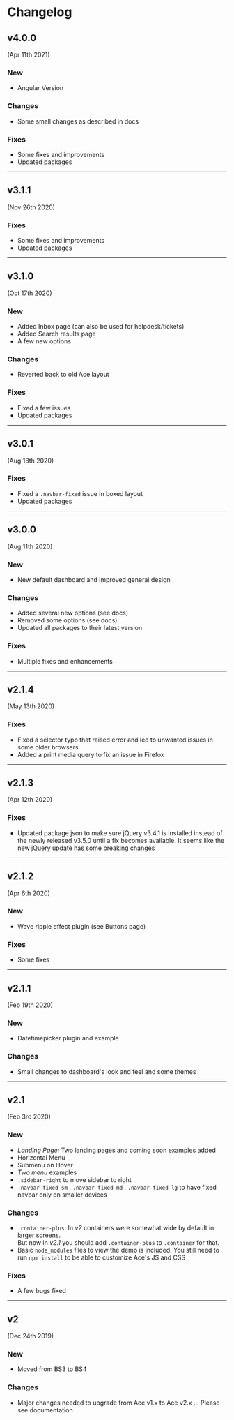 # Changelog

## v4.0.0
(Apr 11th 2021)

### New
* Angular Version

### Changes
* Some small changes as described in docs

### Fixes
* Some fixes and improvements
* Updated packages

---------------

## v3.1.1
(Nov 26th 2020)

### Fixes
* Some fixes and improvements
* Updated packages

---------------


## v3.1.0
(Oct 17th 2020)

### New
* Added Inbox page (can also be used for helpdesk/tickets)
* Added Search results page
* A few new options

### Changes
* Reverted back to old Ace layout

### Fixes
* Fixed a few issues
* Updated packages


---------------


## v3.0.1
(Aug 18th 2020)

### Fixes
* Fixed a `.navbar-fixed` issue in boxed layout
* Updated packages


---------------


## v3.0.0
(Aug 11th 2020)

### New
* New default dashboard and improved general design

### Changes
* Added several new options (see docs)
* Removed some options (see docs)
* Updated all packages to their latest version

### Fixes
* Multiple fixes and enhancements


---------------


## v2.1.4
(May 13th 2020)

### Fixes
* Fixed a selector typo that raised error and led to unwanted issues in some older browsers
* Added a print media query to fix an issue in Firefox


---------------


## v2.1.3
(Apr 12th 2020)

### Fixes
* Updated package.json to make sure jQuery v3.4.1 is installed instead of the newly released v3.5.0 until a fix becomes available. It seems like the new jQuery update has some breaking changes


---------------


## v2.1.2
(Apr 6th 2020)

### New
* Wave ripple effect plugin (see Buttons page)

### Fixes
* Some fixes


---------------


## v2.1.1
(Feb 19th 2020)

### New
* Datetimepicker plugin and example

### Changes
* Small changes to dashboard's look and feel and some themes


---------------


## v2.1
(Feb 3rd 2020)

### New
* *Landing Page:* Two landing pages and coming soon examples added
* Horizontal Menu
* Submenu on Hover
* *Two menu* examples
* `.sidebar-right` to move sidebar to right
* `.navbar-fixed-sm` , `.navbar-fixed-md` , `.navbar-fixed-lg` to have fixed navbar only on smaller devices

### Changes
* `.container-plus`: In *v2* containers were somewhat wide by default in larger screens.  
   But now in *v2.1* you should add `.container-plus` to `.container` for that.
* Basic `node_modules` files to view the demo is included. You still need to run `npm install` to be able to customize Ace's JS and CSS

### Fixes
* A few bugs fixed


---------------


## v2
(Dec 24th 2019)
### New
* Moved from BS3 to BS4

### Changes
* Major changes needed to upgrade from Ace v1.x to Ace v2.x ... Please see documentation
